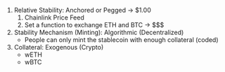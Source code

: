 1. Relative Stability: Anchored or Pegged -> $1.00
    1. Chainlink Price Feed
    2. Set a function to exchange ETH and BTC -> $$$
2. Stability Mechanism (Minting): Algorithmic (Decentralized)
    - People can only mint the stablecoin with enough collateral (coded)
3. Collateral: Exogenous (Crypto)
    - wETH
    - wBTC